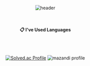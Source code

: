 



<div align="center">
  
  ![header](https://capsule-render.vercel.app/api?type=waving&color=auto&height=100&section=header&text=hongs0312&fontSize=30)
 
 <br/> 

  ####  :clipboard: I've Used Languages



 <br/> 
   
 <br/> 
 
[![Solved.ac Profile](http://mazassumnida.wtf/api/v2/generate_badge?boj=hongs0312)](https://solved.ac/hogns0312) 
![mazandi profile](http://mazandi.herokuapp.com/api?handle=hongs0312&theme=warm)
<!--
 [![hongs0312's github stats](https://github-readme-stats.vercel.app/api?username=hongs0312&show_icons=true&theme=dracula)](https://github.com/hongs0312)
-->

</div>

